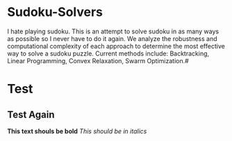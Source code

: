 # Sudoku-Solvers
I hate playing sudoku. This is an attempt to solve sudoku in as many ways as possible so I never have to do it again. We analyze the robustness and computational complexity of each approach to determine the most effective way to solve a sudoku puzzle. Current methods include: Backtracking, Linear Programming, Convex Relaxation, Swarm Optimization.#

# Test

## Test Again

**This text shouls be bold**
*This should be in italics*

